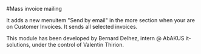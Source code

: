 #Mass invoice mailing

It adds a new menuitem "Send by email" in the more section when your are on Customer Invoices.
It sends all selected invoices.

This module has been developed by Bernard Delhez, intern @ AbAKUS it-solutions, under the control of Valentin Thirion.
